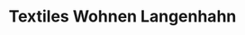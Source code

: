 ---
title: "Textiles Wohnen Langenhahn"
url: /eisenach/textiles-wohnen-langenhahn/
shop: Gardinen
---
